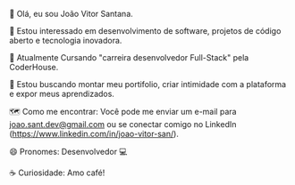 👋 Olá, eu sou João Vitor Santana.

👀 Estou interessado em desenvolvimento de software, projetos de código aberto e tecnologia inovadora.

🌱 Atualmente Cursando "carreira desenvolvedor Full-Stack" pela CoderHouse.

🧭 Estou buscando montar meu portifolio, criar intimidade com a plataforma e expor meus aprendizados.

🗺️ Como me encontrar: Você pode me enviar um e-mail para joao.sant.dev@gmail.com ou se conectar comigo no LinkedIn (https://www.linkedin.com/in/joao-vitor-san/).

😄 Pronomes: Desenvolvedor 💻

☕ Curiosidade: Amo café! 
<!---
JoaoVitor-San/JoaoVitor-San é um repositório ✨ especial ✨ porque seu `README.md` (este arquivo) aparece no seu perfil do GitHub.
Você pode clicar no link de Pré-visualização para conferir suas alterações.
--->
